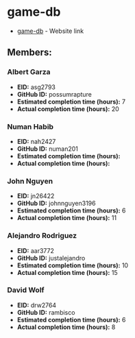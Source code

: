 # game-db

* [game-db](http://gamedb.us-east-1.elasticbeanstalk.com/) - Website link

## Members:

### Albert Garza
* **EID:** asg2793
* **GitHub ID:** possumrapture
* **Estimated completion time (hours):** 7
* **Actual completion time (hours):** 20

### Numan Habib
* **EID:** nah2427
* **GitHub ID:** numan201
* **Estimated completion time (hours):** 
* **Actual completion time (hours):** 

### John Nguyen
* **EID:** jn26422
* **GitHub ID:** johnnguyen3196
* **Estimated completion time (hours):** 6
* **Actual completion time (hours):** 11

### Alejandro Rodriguez
* **EID:** aar3772
* **GitHub ID:** justalejandro
* **Estimated completion time (hours):** 10
* **Actual completion time (hours):**  15

### David Wolf
* **EID:** drw2764 
* **GitHub ID:** rambisco
* **Estimated completion time (hours):** 6 
* **Actual completion time (hours):** 8
